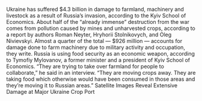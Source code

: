 Ukraine has suffered $4.3 billion in damage to farmland, machinery and livestock as a result of Russia’s invasion, according to the Kyiv School of Economics.
About half of the “already immense” destruction from the war comes from pollution caused by mines and unharvested crops, according to a report by authors Roman Neyter, Hryhorii Stolnikovych, and Oleg Nivievskyi. Almost a quarter of the total — $926 million — accounts for damage done to farm machinery due to military activity and occupation, they write.
Russia is using food security as an economic weapon, according to Tymofiy Mylovanov, a former minister and a president of Kyiv School of Economics. “They are trying to take over farmland for people to collaborate,” he said in an interview. “They are moving crops away. They are taking food which otherwise would have been consumed in those areas and they’re moving it to Russian areas.”
Satellite Images Reveal Extensive Damage at Major Ukraine Crop Port